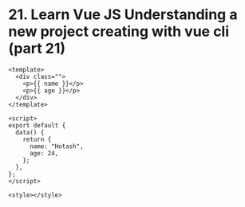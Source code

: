 # 21. Learn Vue JS Understanding a new project creating with vue cli (part 21)

```vue
<template>
  <div class="">
    <p>{{ name }}</p>
    <p>{{ age }}</p>
  </div>
</template>

<script>
export default {
  data() {
    return {
      name: "Hotash",
      age: 24,
    };
  },
};
</script>

<style></style>
```
